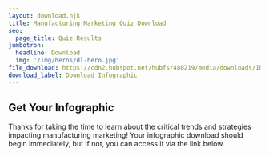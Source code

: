 ```yaml
---
layout: download.njk
title: Manufacturing Marketing Quiz Download
seo:
  page_title: Quiz Results
jumbotron:
  headline: Download
  img: '/img/heros/dl-hero.jpg'
file_download: https://cdn2.hubspot.net/hubfs/480219/media/downloads/IND_Mfg_marketing.zip
download_label: Download Infographic
---
```


## Get Your Infographic

Thanks for taking the time to learn about the critical trends and strategies impacting manufacturing marketing! Your infographic download should begin immediately, but if not, you can access it via the link below. 